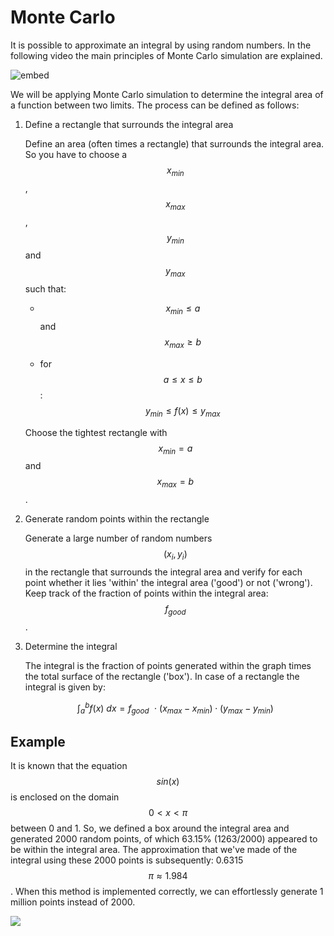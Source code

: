 # Monte Carlo

It is possible to approximate an integral by using random numbers. In the following video the main principles of Monte Carlo simulation are explained. 

![embed](https://www.youtube.com/embed/7ESK5SaP-bc)

We will be applying Monte Carlo simulation to determine the integral area of a function between two limits. The process can be defined as follows:

1.  Define a rectangle that surrounds the integral area

    Define an area (often times a rectangle) that surrounds the integral area. So you have to choose a $$x_{min}$$, $$x_{max}$$, $$y_{min}$$ and $$y_{max}$$ such that:

      - $$x_{min} \leq a$$ and $$x_{max} \geq b​$$

      - for $$a \leq x \leq b$$ : $$y_{min} \leq f(x)  \leq y_{max}$$

    Choose the tightest rectangle with $$x_{min} = a$$ and $$x_{max} = b$$.

2.  Generate random points within the rectangle

    Generate a large number of random numbers $$(x_i, y_i)$$ in the rectangle that surrounds the integral area and verify for each point whether it lies 'within' the integral area ('good') or not ('wrong'). Keep track of the fraction of points within the integral area: $$f_{good}​$$.

3.  Determine the integral

    The integral is the fraction of points generated within the graph times the total surface of the rectangle ('box').
    In case of a rectangle the integral is given by:

    $$
        \int_a^b f(x)~dx = f_{good}~~\cdot~(x_{max}-x_{min})\cdot(y_{max}-y_{min})
    $$

## Example

It is known that the equation $$sin(x)$$ is enclosed on the domain $$0 < x < \pi$$ between 0 and 1. So, we defined a box around the integral area and generated 2000 random points, of which 63.15% (1263/2000) appeared to be within the integral area. The approximation that we've made of the integral using these 2000 points is subsequently: 0.6315$$\pi \approx 1.984​$$. When this method is implemented correctly, we can effortlessly generate 1 million points instead of 2000.

![](../../../assets/MonteCarloExample.png)
